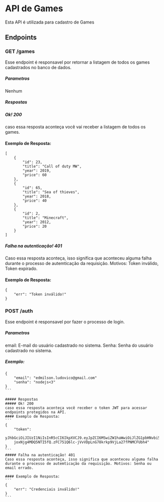 # API de Games
  Esta API é utilizada para cadastro de Games

## Endpoints
### GET /games
Esse endpoint é responsavel por retornar a listagem de todos os games cadastrados no banco de dados.
##### Parametros
Nenhum
##### Respostas
##### Ok! 200
caso essa resposta aconteça você vai receber a listagem de todos os games.

#### Exemplo de Resposta:
```
[
    {
        "id": 23,
        "title": "Call of duty MW",
        "year": 2019,
        "price": 60
    },
    {
        "id": 65,
        "title": "Sea of thieves",
        "year": 2018,
        "price": 40
    },
    {
        "id": 2,
        "title": "Minecraft",
        "year": 2012,
        "price": 20
    }
]
```

##### Falha na autenticação! 401
Caso essa resposta aconteça, isso significa que aconteceu alguma falha durante o processo de autemticação da requisição. Motivos: Token inválido, Token expirado.

#### Exemplo de Resposta:
```
{
    "err": "Token inválido!"
}
```
### POST /auth
Esse endpoint é responsavel por fazer o processo de login.
##### Parametros
email: E-mail do usuário cadastrado no sistema.
Senha: Senha do usuário cadastrado no sistema.

##### Exemplo:
````
{
    "email": "edmilson.ludovico@gmail.com"
    "senha": "nodejs<3"
}
```

##### Respostas 
##### Ok! 200
caso essa resposta aconteça você receber o token JWT para acessar endpoints protegidos na API.
#### Exemplo de Resposta:
```
{
    "token": 
    yJhbGciOiJIUzI1NiIsInR5cCI6IkpXVCJ9.eyJpZCI6MSwiZW1haWwiOiJlZG1pbHNvbi5sdWRvdmljb0BtYWlsLmNvbSIsImlhdCI6MTY4Nzg3NjcyOSwiZXhwI
    joxNjg4MDQ5NTI5fQ.zFC751Q6lc-jVvVDpLnG78krkp9VjLa27fPNMCFUbh4"
}
```
##### Falha na autenticação! 401
Caso essa resposta aconteça, isso significa que aconteceu alguma falha durante o processo de autemticação da requisição. Motivos: Senha ou email errado.

#### Exemplo de Resposta:
```
{
    "err": "Credenciais inválido!"
}
```




